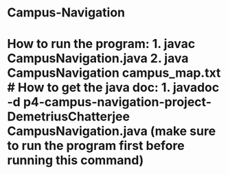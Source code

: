 # Campus-Navigation
# How to run the program: 1. javac CampusNavigation.java 2. java CampusNavigation campus_map.txt  # How to get the java doc: 1. javadoc -d p4-campus-navigation-project-DemetriusChatterjee CampusNavigation.java (make sure to run the program first before running this command)

